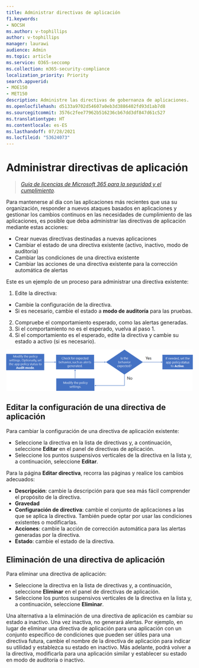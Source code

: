 ```yaml
---
title: Administrar directivas de aplicación
f1.keywords:
- NOCSH
ms.author: v-tophillips
author: v-tophillips
manager: laurawi
audience: Admin
ms.topic: article
ms.service: O365-seccomp
ms.collection: m365-security-compliance
localization_priority: Priority
search.appverid:
- MOE150
- MET150
description: Administre las directivas de gobernanza de aplicaciones.
ms.openlocfilehash: d5133a9702d54607a0eb3d3886402fd93d1ab7d8
ms.sourcegitcommit: 3576c2fee77962b516236cb67dd3df847d61c527
ms.translationtype: HT
ms.contentlocale: es-ES
ms.lasthandoff: 07/28/2021
ms.locfileid: "53624073"
---
```

# <a name="manage-app-policies"></a>Administrar directivas de aplicación

>*[Guía de licencias de Microsoft 365 para la seguridad y el cumplimiento](https://aka.ms/ComplianceSD).*

Para mantenerse al día con las aplicaciones más recientes que usa su organización, responder a nuevos ataques basados en aplicaciones y gestionar los cambios continuos en las necesidades de cumplimiento de las aplicaciones, es posible que deba administrar las directivas de aplicación mediante estas acciones:

- Crear nuevas directivas destinadas a nuevas aplicaciones
- Cambiar el estado de una directiva existente (activo, inactivo, modo de auditoría)
- Cambiar las condiciones de una directiva existente
- Cambiar las acciones de una directiva existente para la corrección automática de alertas

Este es un ejemplo de un proceso para administrar una directiva existente:

1. Edite la directiva:

  - Cambie la configuración de la directiva.
  - Si es necesario, cambie el estado a **modo de auditoría** para las pruebas.

2. Compruebe el comportamiento esperado, como las alertas generadas.
1. Si el comportamiento no es el esperado, vuelva al paso 1.
1. Si el comportamiento es el esperado, edite la directiva y cambie su estado a activo (si es necesario).

![Flujo de trabajo de administración de directivas de aplicaciones](../media/manage-app-protection-governance/mapg-manage-policy-process.png)

## <a name="editing-an-app-policy-configuration"></a>Editar la configuración de una directiva de aplicación

Para cambiar la configuración de una directiva de aplicación existente:

- Seleccione la directiva en la lista de directivas y, a continuación, seleccione **Editar** en el panel de directivas de aplicación.
- Seleccione los puntos suspensivos verticales de la directiva en la lista y, a continuación, seleccione **Editar**.

Para la página **Editar directiva**, recorra las páginas y realice los cambios adecuados:

- **Descripción**: cambie la descripción para que sea más fácil comprender el propósito de la directiva.
- **Gravedad**
- **Configuración de directiva**: cambie el conjunto de aplicaciones a las que se aplica la directiva. También puede optar por usar las condiciones existentes o modificarlas.
- **Acciones**: cambie la acción de corrección automática para las alertas generadas por la directiva.
- **Estado**: cambie el estado de la directiva.

## <a name="deleting-an-app-policy"></a>Eliminación de una directiva de aplicación

Para eliminar una directiva de aplicación:

- Seleccione la directiva en la lista de directivas y, a continuación, seleccione **Eliminar** en el panel de directivas de aplicación.
- Seleccione los puntos suspensivos verticales de la directiva en la lista y, a continuación, seleccione **Eliminar**.

Una alternativa a la eliminación de una directiva de aplicación es cambiar su estado a inactivo. Una vez inactiva, no generará alertas. Por ejemplo, en lugar de eliminar una directiva de aplicación para una aplicación con un conjunto específico de condiciones que pueden ser útiles para una directiva futura, cambie el nombre de la directiva de aplicación para indicar su utilidad y establezca su estado en inactivo. Más adelante, podrá volver a la directiva, modificarla para una aplicación similar y establecer su estado en modo de auditoría o inactivo.
